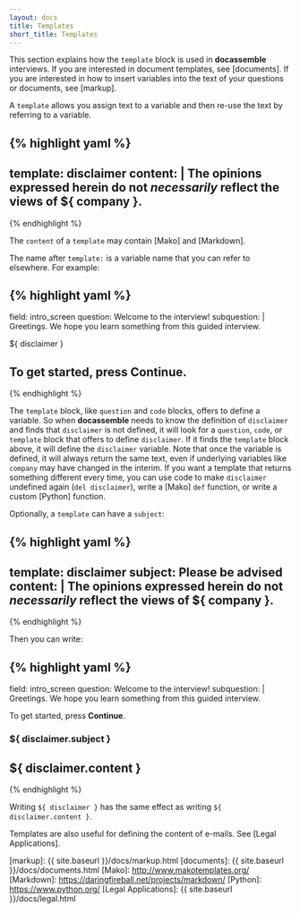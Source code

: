 ```yaml
---
layout: docs
title: Templates
short_title: Templates
---
```


This section explains how the `template` block is used in
**docassemble** interviews.  If you are interested in document
templates, see [documents].  If you are interested in how to insert
variables into the text of your questions or documents, see [markup].

A `template` allows you assign text to a variable and then re-use the
text by referring to a variable.

{% highlight yaml %}
---
template: disclaimer
content: |
  The opinions expressed herein do not *necessarily* reflect the views
  of ${ company }.
---
{% endhighlight %}

The `content` of a `template` may contain [Mako] and [Markdown].

The name after `template:` is a variable name that you can refer to
elsewhere.  For example:

{% highlight yaml %}
---
field: intro_screen
question: Welcome to the interview!
subquestion: |
  Greetings.  We hope you learn something from this guided interview.

  ${ disclaimer }

  To get started, press **Continue**.
---
{% endhighlight %}

The `template` block, like `question` and `code` blocks, offers to
define a variable.  So when **docassemble** needs to know the
definition of `disclaimer` and finds that `disclaimer` is not defined,
it will look for a `question`, `code`, or `template` block that offers
to define `disclaimer`.  If it finds the `template` block above, it
will define the `disclaimer` variable.  Note that once the variable is
defined, it will always return the same text, even if underlying
variables like `company` may have changed in the interim.  If you want
a template that returns something different every time, you can use
code to make `disclaimer` undefined again (`del disclaimer`), write a
[Mako] `def` function, or write a custom [Python] function.

Optionally, a `template` can have a `subject`:

{% highlight yaml %}
---
template: disclaimer
subject: Please be advised
content: |
  The opinions expressed herein do not *necessarily* reflect the views
  of ${ company }.
---
{% endhighlight %}

Then you can write:

{% highlight yaml %}
---
field: intro_screen
question: Welcome to the interview!
subquestion: |
  Greetings.  We hope you learn something from this guided interview.

  To get started, press **Continue**.

  ### ${ disclaimer.subject }

  ${ disclaimer.content }
---
{% endhighlight %}

Writing `${ disclaimer }` has the same effect as writing
`${ disclaimer.content }`.

Templates are also useful for defining the content of e-mails.  See
[Legal Applications].

[markup]: {{ site.baseurl }}/docs/markup.html
[documents]: {{ site.baseurl }}/docs/documents.html
[Mako]: http://www.makotemplates.org/
[Markdown]: https://daringfireball.net/projects/markdown/
[Python]: https://www.python.org/
[Legal Applications]: {{ site.baseurl }}/docs/legal.html
